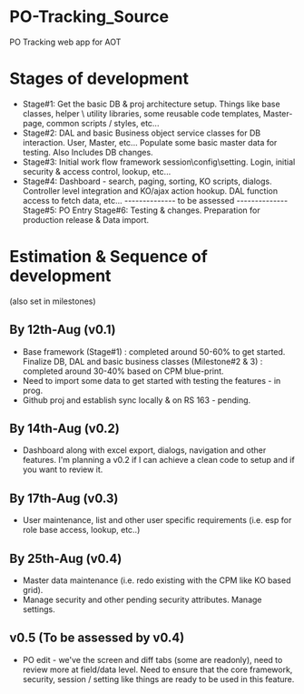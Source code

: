 PO-Tracking_Source
==================

PO Tracking web app for AOT

# Stages of development 
-  Stage#1: Get the basic DB & proj architecture setup. Things like base classes, helper \ utility libraries, some reusable code templates, Master-page, common scripts / styles, etc...
-  Stage#2: DAL and basic Business object service classes for DB interaction. User, Master, etc... Populate some basic master data for testing. Also Includes DB changes.
-  Stage#3: Initial work flow framework session\config\setting. Login, initial security & access control, lookup, etc...
-  Stage#4: Dashboard - search, paging, sorting, KO scripts, dialogs. Controller level integration and KO/ajax action hookup. DAL function access to fetch data, etc...
-------------- to be assessed -------------- 
Stage#5: PO Entry
Stage#6: Testing & changes. Preparation for production release & Data import.


# Estimation & Sequence of development  
(also set in milestones)

## By 12th-Aug (v0.1)
- Base framework (Stage#1) : completed around 50-60% to get started.
Finalize DB, DAL and basic business classes (Milestone#2 & 3) : completed around 30-40% based on CPM blue-print.
 - Need to import some data to get started with testing the features - in prog.
- Github proj and establish sync locally & on RS 163 - pending.

## By 14th-Aug (v0.2)
- Dashboard along with excel export, dialogs, navigation and other features. I'm planning a v0.2 if I can achieve a clean code to setup and if you want to review it.

## By 17th-Aug (v0.3)
- User maintenance, list and other user specific requirements (i.e. esp for role base access, lookup, etc..)

## By 25th-Aug (v0.4)
- Master data maintenance (i.e. redo existing with the CPM like KO based grid). 
- Manage security and other pending security attributes. Manage settings.

## v0.5 (To be assessed by v0.4)
- PO edit - we've the screen and diff tabs (some are readonly), need to review more at field/data level. Need to ensure that the core framework, security, session / setting like things are ready to be used in this feature.
